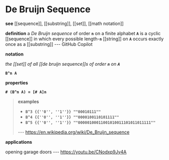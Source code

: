 # De Bruijn Sequence

**see** [[sequence]], [[substring]], [[set]], [[math notation]]

**definition** a _De Bruijn sequence_ of order **`n`** on a finite alphabet **`A`** is a cyclic [[sequence]] in which every possible length-**`n`** [[string]] on **`A`** occurs exactly once as a [[substring]] --- GitHub Copilot

**notation**

_the [[set]] of all [[de bruijn sequence]]s of order **`n`** on **`A`**_

**`B^n A`**

**properties**

**`# (B^n A) = [# A]n`**

> **examples**
>
> - **`B^3 {{''0'', ''1''}} ""00010111""`**
> - **`B^4 {{''0'', ''1''}} ""0000100110101111""`**
> - **`B^5 {{''0'', ''1''}} ""00000100011001010011101011011111""`**
>
> --- <https://en.wikipedia.org/wiki/De_Bruijn_sequence>

**applications**

opening garage doors --- <https://youtu.be/CNodxp9Jy4A>
